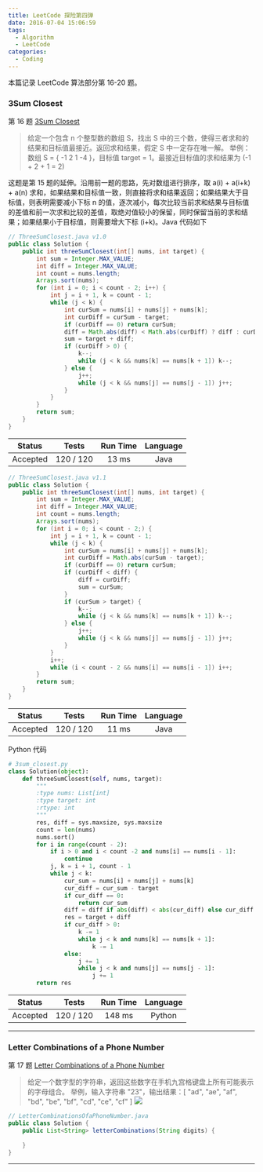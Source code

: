 ```yaml
---
title: LeetCode 探险第四弹
date: 2016-07-04 15:06:59
tags:
  - Algorithm
  - LeetCode
categories:
  - Coding
---
```


本篇记录 LeetCode 算法部分第 16-20 题。

<!-- more -->

### 3Sum Closest

第 16 题 [3Sum Closest](https://leetcode.com/problems/3sum-closest/)

> 给定一个包含 n 个整型数的数组 S，找出 S 中的三个数，使得三者求和的结果和目标值最接近。返回求和结果，假定 S 中一定存在唯一解。
> 举例：数组 S = { -1 2 1 -4 }，目标值 target = 1。最接近目标值的求和结果为 (-1 + 2 + 1 = 2)

这题是第 15 题的延伸。沿用前一题的思路，先对数组进行排序，取 a(i) + a(i+k) + a(n) 求和，如果结果和目标值一致，则直接将求和结果返回；如果结果大于目标值，则表明需要减小下标 n 的值，逐次减小，每次比较当前求和结果与目标值的差值和前一次求和比较的差值，取绝对值较小的保留，同时保留当前的求和结果；如果结果小于目标值，则需要增大下标 (i+k)。Java 代码如下

```java
// ThreeSumClosest.java v1.0
public class Solution {
    public int threeSumClosest(int[] nums, int target) {
        int sum = Integer.MAX_VALUE;
        int diff = Integer.MAX_VALUE;
        int count = nums.length;
        Arrays.sort(nums);
        for (int i = 0; i < count - 2; i++) {
            int j = i + 1, k = count - 1;
            while (j < k) {
                int curSum = nums[i] + nums[j] + nums[k];
                int curDiff = curSum - target;
                if (curDiff == 0) return curSum;
                diff = Math.abs(diff) < Math.abs(curDiff) ? diff : curDiff;
                sum = target + diff;
                if (curDiff > 0) {
                    k--;
                    while (j < k && nums[k] == nums[k + 1]) k--;
                } else {
                    j++;
                    while (j < k && nums[j] == nums[j - 1]) j++;
                }
            }
        }
        return sum;
    }
}
```

| Status | Tests | Run Time | Language |
|:------:|:------:|:--------:|:--------:|
| Accepted | 120 / 120 | 13 ms | Java |

```java
// ThreeSumClosest.java v1.1
public class Solution {
    public int threeSumClosest(int[] nums, int target) {
        int sum = Integer.MAX_VALUE;
        int diff = Integer.MAX_VALUE;
        int count = nums.length;
        Arrays.sort(nums);
        for (int i = 0; i < count - 2;) {
            int j = i + 1, k = count - 1;
            while (j < k) {
                int curSum = nums[i] + nums[j] + nums[k];
                int curDiff = Math.abs(curSum - target);
                if (curDiff == 0) return curSum;
                if (curDiff < diff) {
                    diff = curDiff;
                    sum = curSum;
                }
                if (curSum > target) {
                    k--;
                    while (j < k && nums[k] == nums[k + 1]) k--;
                } else {
                    j++;
                    while (j < k && nums[j] == nums[j - 1]) j++;
                }
            }
            i++;
            while (i < count - 2 && nums[i] == nums[i - 1]) i++;
        }
        return sum;
    }
}
```

| Status | Tests | Run Time | Language |
|:------:|:------:|:--------:|:--------:|
| Accepted | 120 / 120 | 11 ms | Java |

Python 代码

```python
# 3sum_closest.py
class Solution(object):
    def threeSumClosest(self, nums, target):
        """
        :type nums: List[int]
        :type target: int
        :rtype: int
        """
        res, diff = sys.maxsize, sys.maxsize
        count = len(nums)
        nums.sort()
        for i in range(count - 2):
            if i > 0 and i < count -2 and nums[i] == nums[i - 1]:
                continue
            j, k = i + 1, count - 1
            while j < k:
                cur_sum = nums[i] + nums[j] + nums[k]
                cur_diff = cur_sum - target
                if cur_diff == 0:
                    return cur_sum
                diff = diff if abs(diff) < abs(cur_diff) else cur_diff
                res = target + diff
                if cur_diff > 0:
                    k -= 1
                    while j < k and nums[k] == nums[k + 1]:
                        k -= 1
                else:
                    j += 1
                    while j < k and nums[j] == nums[j - 1]:
                        j += 1
        return res
```

| Status | Tests | Run Time | Language |
|:------:|:------:|:--------:|:--------:|
| Accepted | 120 / 120 | 148 ms | Python |

**************************************

### Letter Combinations of a Phone Number

第 17 题 [Letter Combinations of a Phone Number](https://leetcode.com/problems/letter-combinations-of-a-phone-number/)

> 给定一个数字型的字符串，返回这些数字在手机九宫格键盘上所有可能表示的字母组合。
> 举例，输入字符串 "23"，输出结果：[ "ad", "ae", "af", "bd", "be", "bf", "cd", "ce", "cf" ]
> ![](https://upload.wikimedia.org/wikipedia/commons/thumb/7/73/Telephone-keypad2.svg/200px-Telephone-keypad2.svg.png)

```java
// LetterCombinationsOfaPhoneNumber.java
public class Solution {
    public List<String> letterCombinations(String digits) {
        
    }
}
```

**************************************
